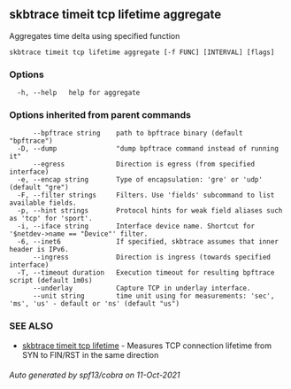 ## skbtrace timeit tcp lifetime aggregate

Aggregates time delta using specified function

```
skbtrace timeit tcp lifetime aggregate [-f FUNC] [INTERVAL] [flags]
```

### Options

```
  -h, --help   help for aggregate
```

### Options inherited from parent commands

```
      --bpftrace string    path to bpftrace binary (default "bpftrace")
  -D, --dump               "dump bpftrace command instead of running it"
      --egress             Direction is egress (from specified interface)
  -e, --encap string       Type of encapsulation: 'gre' or 'udp' (default "gre")
  -F, --filter strings     Filters. Use 'fields' subcommand to list available fields.
  -p, --hint strings       Protocol hints for weak field aliases such as 'tcp' for 'sport'.
  -i, --iface string       Interface device name. Shortcut for '$netdev->name == "Device"' filter.
  -6, --inet6              If specified, skbtrace assumes that inner header is IPv6.
      --ingress            Direction is ingress (towards specified interface)
  -T, --timeout duration   Execution timeout for resulting bpftrace script (default 1m0s)
      --underlay           Capture TCP in underlay interface.
      --unit string        time unit using for measurements: 'sec', 'ms', 'us' - default or 'ns' (default "us")
```

### SEE ALSO

* [skbtrace timeit tcp lifetime](skbtrace_timeit_tcp_lifetime.md)	 - Measures TCP connection lifetime from SYN to FIN/RST in the same direction

###### Auto generated by spf13/cobra on 11-Oct-2021
